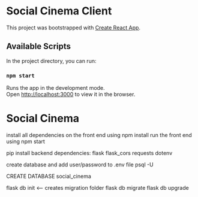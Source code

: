 # Social Cinema Client

This project was bootstrapped with [Create React App](https://github.com/facebook/create-react-app).

## Available Scripts

In the project directory, you can run:

### `npm start`

Runs the app in the development mode.<br />
Open [http://localhost:3000](http://localhost:3000) to view it in the browser.

# Social Cinema

install all dependencies on the front end using npm install
run the front end using npm start

pip install backend dependencies:
flask
flask_cors
requests
dotenv

create database and add user/password to .env file
psql -U <user>
<password>

CREATE DATABASE social_cinema

flask db init <-- creates migration folder
flask db migrate
flask db upgrade
